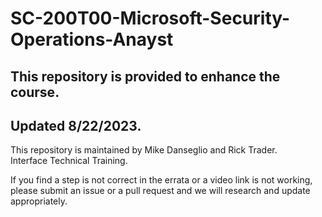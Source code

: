 # SC-200T00-Microsoft-Security-Operations-Anayst
 
## This repository is provided to enhance the course.
## Updated 8/22/2023.

This repository is maintained by Mike Danseglio and Rick Trader.<br>
Interface Technical Training.<br>

If you find a step is not correct in the errata or a video link is not working, please submit an issue or a pull request and we will research and update appropriately.<br>